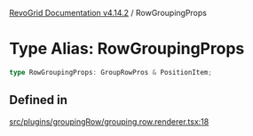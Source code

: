 [RevoGrid Documentation v4.14.2](README.md) / RowGroupingProps

# Type Alias: RowGroupingProps

```ts
type RowGroupingProps: GroupRowPros & PositionItem;
```

## Defined in

[src/plugins/groupingRow/grouping.row.renderer.tsx:18](https://github.com/revolist/revogrid/blob/29f379095274a66a187c28b49fe0e1fb4170d3ea/src/plugins/groupingRow/grouping.row.renderer.tsx#L18)
